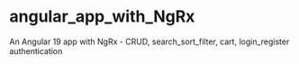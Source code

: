 # angular_app_with_NgRx
An Angular 19 app with NgRx - CRUD, search_sort_filter, cart, login_register authentication
